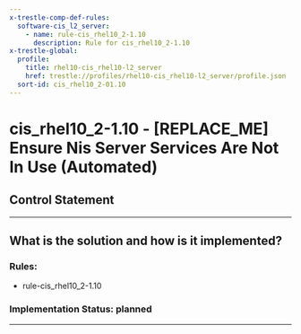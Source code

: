 ```yaml
---
x-trestle-comp-def-rules:
  software-cis_l2_server:
    - name: rule-cis_rhel10_2-1.10
      description: Rule for cis_rhel10_2-1.10
x-trestle-global:
  profile:
    title: rhel10-cis_rhel10-l2_server
    href: trestle://profiles/rhel10-cis_rhel10-l2_server/profile.json
  sort-id: cis_rhel10_2-01.10
---
```


# cis_rhel10_2-1.10 - \[REPLACE_ME\] Ensure Nis Server Services Are Not In Use (Automated)

## Control Statement

______________________________________________________________________

## What is the solution and how is it implemented?

<!-- For implementation status enter one of: implemented, partial, planned, alternative, not-applicable -->

<!-- Note that the list of rules under ### Rules: is read-only and changes will not be captured after assembly to JSON -->

<!-- Add control implementation description here for control: cis_rhel10_2-1.10 -->

### Rules:

  - rule-cis_rhel10_2-1.10

### Implementation Status: planned

______________________________________________________________________
